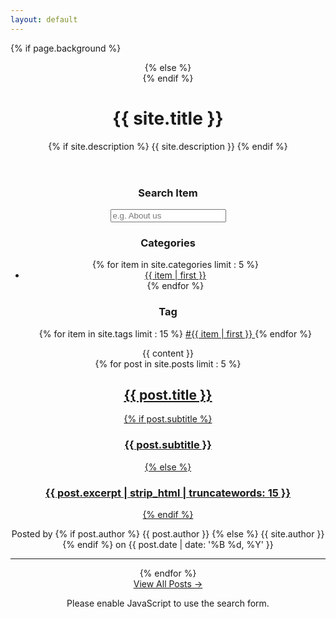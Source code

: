 ```yaml
---
layout: default
---
```


<!-- Page Header -->
{% if page.background %}
<header class="masthead" style="background-image: url('{{ page.background | prepend: site.baseurl | replace: '//', '/' }}')">
  {% else %}
  <header class="masthead">
    {% endif %}
    <div class="overlay"></div>
    <div class="container">
      <div class="row">
        <div class="col-lg-8 col-md-10 mx-auto">
          <div class="page-heading">
            <h1>{{ site.title }}</h1>
            {% if site.description %}
            <span class="subheading">{{ site.description }}</span>
            {% endif %}
          </div>
        </div>
      </div>
    </div>
  </header>

  <div class="container">
    <div class="row">
      <div class="col-lg-4 col-md-8 list__category">
      <div>
        <h3>Search Item</h3>
        <form id="contact-form" action="">
           <input id="search" type="search" class="form-control" placeholder="e.g. About us" autocomplete="off">
        </form>
      </div>
      <div class="category">
        <h3>Categories</h3>
        <ul class="nav__category">
          {% for item in site.categories limit : 5 %}
            <li class="item--category">
              <a href="categories/#{{ item | first | slugify }}">
                <i class="fa fa-list-alt" aria-hidden="true"></i>
                {{ item | first }}
              </a>
            </li>
          {% endfor %}
        </ul>
      </div>
      <div class="tags">
        <h3>Tag</h3>
        <ul class="nav__tags">
        <i class="fa fa-tag" aria-hidden="true"></i>
          {% for item in site.tags limit : 15 %}
            <span>
              <a href="tags/#{{ item | first | slugify }}">
                #{{ item | first }}   
              </a>
            </span>
          {% endfor %}
        </ul>
      </div>
      </div>
      <div class="col-lg-8 col-md-10 mx-auto">
        {{ content }}
        <!-- Home Post List -->
        <div id="searchResult">
        </div>
        <div id="allData">
          {% for post in site.posts limit : 5 %}
          <article class="post-preview">
            <a href="{{ post.url | prepend: site.baseurl | replace: '//', '/' }}">
              <h2 class="post-title">{{ post.title }}</h2>
              {% if post.subtitle %}
              <h3 class="post-subtitle">{{ post.subtitle }}</h3>
              {% else %}
              <h3 class="post-subtitle">{{ post.excerpt | strip_html | truncatewords: 15 }}</h3>
              {% endif %}
            </a>
            <p class="post-meta">Posted by
              {% if post.author %} {{ post.author }} {% else %}
              {{ site.author }} {% endif %} on {{ post.date | date: '%B %d, %Y' }}          
            </p>
          </article>
          <hr>
          {% endfor %}
          <!-- Pager -->
          <div class="clearfix">
            <a class="btn btn-primary float-right" href="{{"/posts" | relative_url }}">View All Posts &rarr;</a>
          </div>
        </div>
      </div>
    </div>
  </div>


<script type="text/javascript" src="{{ "/assets/fetch.js" | relative_url }}"></script>
<script type="text/javascript">
  const endpoint = '{{ "/assets/search.json" | relative_url }}';
  const main_author =  '{{ site.author }}'
  const pages = [];
  fetch(endpoint)
    .then(blob => blob.json())
    .then(data => pages.push(...data))
  function findResults(termToMatch, pages) {
    return pages.filter(item => {
      const regex = new RegExp(termToMatch, 'gi');
      return item.title.match(regex) || item.content.match(regex);
    });
  }
  function formatDate(date) {
    if (date && date != ''){
      let date_str = new Date(date)
      return date_str.toDateString()
    } else {
      return ''
    }
  }
  function displayResults() {
    if (field.value && field.value != ''){
      const resultsArray = findResults(this.value, pages);
      const html = resultsArray.map(item => {
      const url = item.url ? item.url : '';
      const title = item.title ? item.title : '';
      const subtitle = item.subtitle ? item.subtitle : '';
      const author = (item.author && (item.author != '' || item.author != '\n' || item.author != '\r')) ? item.author : main_author;
      let date = item.date ? item.date : '';
      date = formatDate(date);
      return `
        <article class="post-preview">
          <a href="${url}">
            <h2 class="post-title">${title}</h2>
            <h3 class="post-subtitle">${subtitle}</h3>
          </a>
          <p class="post-meta">Posted by ${author} on ${date}</p>
        </article>`;
      }).join('');
      if ((resultsArray.length == 0) || (this.value == '')) {
        resultsList.innerHTML = `<p>Sorry, nothing was found</p>`;
        resultsList.style.display = "block";
        allData.style.display = "none";
      } else {
        allData.style.display = "none";
        resultsList.style.display = "block";
        resultsList.innerHTML = html;
      }
    } else {
      resultsList.style.display = "none";
      allData.style.display = "block";
    }
  }
  const allData = document.querySelector('#allData');
  const field = document.querySelector('#search');
  const resultsList = document.querySelector('#searchResult');
  field.addEventListener('keyup', displayResults);
  field.addEventListener('keypress', function(event) {
    if (event.keyCode == 13) {
      event.preventDefault();
    }
  });
</script>
<noscript>Please enable JavaScript to use the search form.</noscript>
